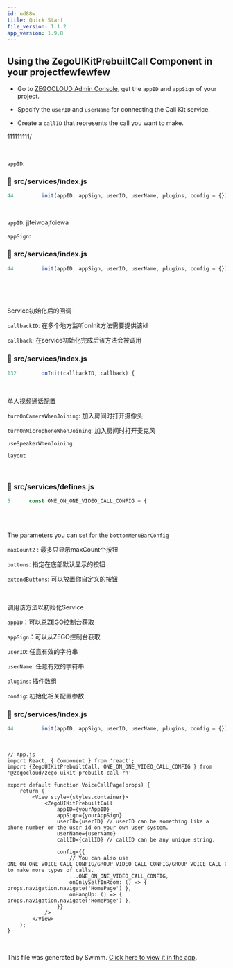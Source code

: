 ```yaml
---
id: ud88w
title: Quick Start
file_version: 1.1.2
app_version: 1.9.8
---
```


## Using the ZegoUIKitPrebuiltCall Component in your projectfewfewfew

*   Go to [ZEGOCLOUD Admin Console](https://console.zegocloud.com/), get the `appID` and `appSign` of your project.

*   Specify the `userID` and `userName` for connecting the Call Kit service.

*   Create a `callID` that represents the call you want to make.

111111111/<br/>

<br/>

`appID`<swm-token data-swm-token=":src/services/index.js:44:3:3:`    init(appID, appSign, userID, userName, plugins, config = {}) {`"/>:
<!-- NOTE-swimm-snippet: the lines below link your snippet to Swimm -->
### 📄 src/services/index.js
```javascript
44         init(appID, appSign, userID, userName, plugins, config = {}) {
```

<br/>

`appID`<swm-token data-swm-token=":src/services/index.js:44:3:3:`    init(appID, appSign, userID, userName, plugins, config = {}) {`"/>: jjfeiwoajfoiewa

`appSign`<swm-token data-swm-token=":src/services/index.js:44:6:6:`    init(appID, appSign, userID, userName, plugins, config = {}) {`"/>:
<!-- NOTE-swimm-snippet: the lines below link your snippet to Swimm -->
### 📄 src/services/index.js
```javascript
44         init(appID, appSign, userID, userName, plugins, config = {}) {
```

<br/>

<br/>

<br/>

Service初始化后的回调

`callbackID`<swm-token data-swm-token=":src/services/index.js:132:3:3:`    onInit(callbackID, callback) {`"/>: 在多个地方监听onInit方法需要提供该id

`callback`<swm-token data-swm-token=":src/services/index.js:132:6:6:`    onInit(callbackID, callback) {`"/>: 在service初始化完成后该方法会被调用
<!-- NOTE-swimm-snippet: the lines below link your snippet to Swimm -->
### 📄 src/services/index.js
```javascript
132        onInit(callbackID, callback) {
```

<br/>

单人视频通话配置

`turnOnCameraWhenJoining`<swm-token data-swm-token=":src/services/defines.js:6:1:1:`    turnOnCameraWhenJoining: true,`"/>: 加入房间时打开摄像头

`turnOnMicrophoneWhenJoining`<swm-token data-swm-token=":src/services/defines.js:7:1:1:`    turnOnMicrophoneWhenJoining: true,`"/>: 加入房间时打开麦克风

`useSpeakerWhenJoining`<swm-token data-swm-token=":src/services/defines.js:8:1:1:`    useSpeakerWhenJoining: true,`"/>

`layout`<swm-token data-swm-token=":src/services/defines.js:9:1:1:`    layout: {`"/>

<!-- empty line --><br/>
<!-- NOTE-swimm-snippet: the lines below link your snippet to Swimm -->
### 📄 src/services/defines.js
```javascript
5      const ONE_ON_ONE_VIDEO_CALL_CONFIG = {
```

<br/>

<br/>

The parameters you can set for the `bottomMenuBarConfig`<swm-token data-swm-token=":src/call/index.js:34:1:1:`        bottomMenuBarConfig = {},`"/>

`maxCount2`<swm-token data-swm-token=":src/call/index.js:73:1:1:`        maxCount2: topMaxCount = 3,`"/> : 最多只显示maxCount个按钮

`buttons`<swm-token data-swm-token=":src/call/index.js:56:1:1:`        buttons = [`"/>: 指定在底部默认显示的按钮

`extendButtons`<swm-token data-swm-token=":src/call/index.js:74:1:1:`        extendButtons: topExtendButtons = [],`"/>: 可以放置你自定义的按钮

<br/>

调用该方法以初始化Service

`appID`<swm-token data-swm-token=":src/services/index.js:44:3:3:`    init(appID, appSign, userID, userName, plugins, config = {}) {`"/>：可以总ZEGO控制台获取

`appSign`<swm-token data-swm-token=":src/services/index.js:44:6:6:`    init(appID, appSign, userID, userName, plugins, config = {}) {`"/>：可以从ZEGO控制台获取

`userID`<swm-token data-swm-token=":src/services/index.js:44:9:9:`    init(appID, appSign, userID, userName, plugins, config = {}) {`"/>: 任意有效的字符串

`userName`<swm-token data-swm-token=":src/services/index.js:44:12:12:`    init(appID, appSign, userID, userName, plugins, config = {}) {`"/>: 任意有效的字符串

`plugins`<swm-token data-swm-token=":src/services/index.js:44:15:15:`    init(appID, appSign, userID, userName, plugins, config = {}) {`"/>: 插件数组

`config`<swm-token data-swm-token=":src/services/index.js:44:18:18:`    init(appID, appSign, userID, userName, plugins, config = {}) {`"/>: 初始化相关配置参数
<!-- NOTE-swimm-snippet: the lines below link your snippet to Swimm -->
### 📄 src/services/index.js
```javascript
44         init(appID, appSign, userID, userName, plugins, config = {}) {
```

<br/>

```
// App.js
import React, { Component } from 'react';
import {ZegoUIKitPrebuiltCall, ONE_ON_ONE_VIDEO_CALL_CONFIG } from '@zegocloud/zego-uikit-prebuilt-call-rn'

export default function VoiceCallPage(props) {
    return (
        <View style={styles.container}>
            <ZegoUIKitPrebuiltCall
                appID={yourAppID}
                appSign={yourAppSign}
                userID={userID} // userID can be something like a phone number or the user id on your own user system. 
                userName={userName}
                callID={callID} // callID can be any unique string. 

                config={{
                    // You can also use ONE_ON_ONE_VOICE_CALL_CONFIG/GROUP_VIDEO_CALL_CONFIG/GROUP_VOICE_CALL_CONFIG to make more types of calls.
                    ...ONE_ON_ONE_VIDEO_CALL_CONFIG,
                    onOnlySelfInRoom: () => { props.navigation.navigate('HomePage') },
                    onHangUp: () => { props.navigation.navigate('HomePage') },
                }}
            />
        </View>
    );
}
```

<br/>

This file was generated by Swimm. [Click here to view it in the app](https://app.swimm.io/repos/Z2l0aHViJTNBJTNBemVnb191aWtpdF9wcmVidWlsdF9jYWxsX3JuJTNBJTNBTWF0Y2gtWWFuZw==/docs/ud88w).
